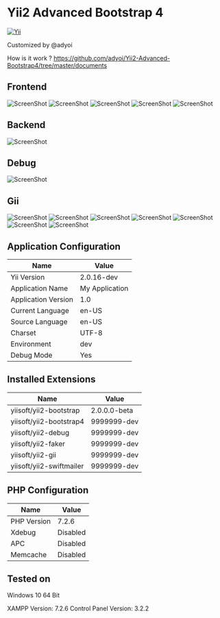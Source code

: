# Yii2 Advanced Bootstrap 4
[![Yii](https://img.shields.io/badge/Powered_by-Yii_Framework-green.svg?style=flat)](http://www.yiiframework.com/)

Customized by @adyoi

How is it work ? https://github.com/adyoi/Yii2-Advanced-Bootstrap4/tree/master/documents
      
## Frontend

![ScreenShot](https://raw.githubusercontent.com/adyoi/Yii2-Advanced-Bootstrap4/master/documents/screenshot/scr1.png)
![ScreenShot](https://raw.githubusercontent.com/adyoi/Yii2-Advanced-Bootstrap4/master/documents/screenshot/scr2.png)
![ScreenShot](https://raw.githubusercontent.com/adyoi/Yii2-Advanced-Bootstrap4/master/documents/screenshot/scr3.png)
![ScreenShot](https://raw.githubusercontent.com/adyoi/Yii2-Advanced-Bootstrap4/master/documents/screenshot/scr4.png)
![ScreenShot](https://raw.githubusercontent.com/adyoi/Yii2-Advanced-Bootstrap4/master/documents/screenshot/scr5.png)

## Backend

![ScreenShot](https://raw.githubusercontent.com/adyoi/Yii2-Advanced-Bootstrap4/master/documents/screenshot/scr7.png)

## Debug

![ScreenShot](https://raw.githubusercontent.com/adyoi/Yii2-Advanced-Bootstrap4/master/documents/screenshot/scr6.png)

## Gii

![ScreenShot](https://raw.githubusercontent.com/adyoi/Yii2-Advanced-Bootstrap4/master/documents/screenshot/gii1.png)
![ScreenShot](https://raw.githubusercontent.com/adyoi/Yii2-Advanced-Bootstrap4/master/documents/screenshot/gii2.png)
![ScreenShot](https://raw.githubusercontent.com/adyoi/Yii2-Advanced-Bootstrap4/master/documents/screenshot/gii3.png)
![ScreenShot](https://raw.githubusercontent.com/adyoi/Yii2-Advanced-Bootstrap4/master/documents/screenshot/gii4.png)
![ScreenShot](https://raw.githubusercontent.com/adyoi/Yii2-Advanced-Bootstrap4/master/documents/screenshot/gii5.png)
![ScreenShot](https://raw.githubusercontent.com/adyoi/Yii2-Advanced-Bootstrap4/master/documents/screenshot/gii6.png)
![ScreenShot](https://raw.githubusercontent.com/adyoi/Yii2-Advanced-Bootstrap4/master/documents/screenshot/gii7.png)

## Application Configuration

| Name          | Value         |
| ------------- | ------------- |
| Yii Version         | 2.0.16-dev |
| Application Name    | My Application |
| Application Version | 1.0 |
| Current Language    | en-US |
| Source Language     | en-US |
| Charset             | UTF-8 |
| Environment         | dev |
| Debug Mode          | Yes |

## Installed Extensions

| Name          | Value         |
| ------------- | ------------- |
| yiisoft/yii2-bootstrap   | 2.0.0.0-beta  |
| yiisoft/yii2-bootstrap4  | 9999999-dev |
| yiisoft/yii2-debug       | 9999999-dev |
| yiisoft/yii2-faker       | 9999999-dev |
| yiisoft/yii2-gii         | 9999999-dev |
| yiisoft/yii2-swiftmailer | 9999999-dev |

## PHP Configuration

| Name          | Value         |
| ------------- | ------------- |
| PHP Version   | 7.2.6 |
| Xdebug        | Disabled |
| APC           | Disabled |
| Memcache      | Disabled |


## Tested on
Windows 10 64 Bit

XAMPP Version: 7.2.6
Control Panel Version: 3.2.2 
